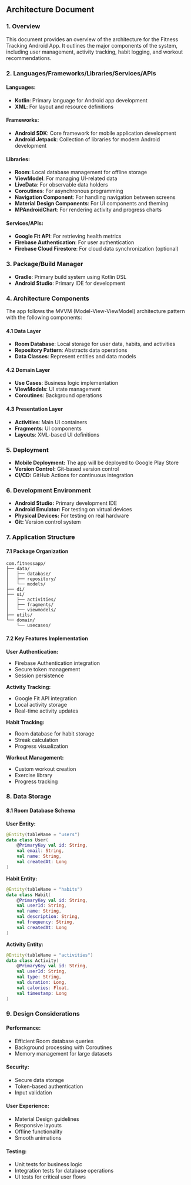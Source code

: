 ## Architecture Document

### 1. Overview
This document provides an overview of the architecture for the Fitness Tracking Android App. It outlines the major components of the system, including user management, activity tracking, habit logging, and workout recommendations.

### 2. Languages/Frameworks/Libraries/Services/APIs
#### Languages:
- **Kotlin**: Primary language for Android app development
- **XML**: For layout and resource definitions

#### Frameworks:
- **Android SDK**: Core framework for mobile application development
- **Android Jetpack**: Collection of libraries for modern Android development

#### Libraries:
- **Room**: Local database management for offline storage
- **ViewModel**: For managing UI-related data
- **LiveData**: For observable data holders
- **Coroutines**: For asynchronous programming
- **Navigation Component**: For handling navigation between screens
- **Material Design Components**: For UI components and theming
- **MPAndroidChart**: For rendering activity and progress charts

#### Services/APIs:
- **Google Fit API**: For retrieving health metrics
- **Firebase Authentication**: For user authentication
- **Firebase Cloud Firestore**: For cloud data synchronization (optional)

### 3. Package/Build Manager
- **Gradle**: Primary build system using Kotlin DSL
- **Android Studio**: Primary IDE for development

### 4. Architecture Components
The app follows the MVVM (Model-View-ViewModel) architecture pattern with the following components:

#### 4.1 Data Layer
- **Room Database**: Local storage for user data, habits, and activities
- **Repository Pattern**: Abstracts data operations
- **Data Classes**: Represent entities and data models

#### 4.2 Domain Layer
- **Use Cases**: Business logic implementation
- **ViewModels**: UI state management
- **Coroutines**: Background operations

#### 4.3 Presentation Layer
- **Activities**: Main UI containers
- **Fragments**: UI components
- **Layouts**: XML-based UI definitions

### 5. Deployment
- **Mobile Deployment:** The app will be deployed to Google Play Store
- **Version Control:** Git-based version control
- **CI/CD:** GitHub Actions for continuous integration

### 6. Development Environment
- **Android Studio:** Primary development IDE
- **Android Emulator:** For testing on virtual devices
- **Physical Devices:** For testing on real hardware
- **Git:** Version control system

### 7. Application Structure
#### 7.1 Package Organization
```
com.fitnessapp/
├── data/
│   ├── database/
│   ├── repository/
│   └── models/
├── di/
├── ui/
│   ├── activities/
│   ├── fragments/
│   └── viewmodels/
├── utils/
└── domain/
    └── usecases/
```

#### 7.2 Key Features Implementation

**User Authentication:**
- Firebase Authentication integration
- Secure token management
- Session persistence

**Activity Tracking:**
- Google Fit API integration
- Local activity storage
- Real-time activity updates

**Habit Tracking:**
- Room database for habit storage
- Streak calculation
- Progress visualization

**Workout Management:**
- Custom workout creation
- Exercise library
- Progress tracking

### 8. Data Storage
#### 8.1 Room Database Schema

**User Entity:**
```kotlin
@Entity(tableName = "users")
data class User(
    @PrimaryKey val id: String,
    val email: String,
    val name: String,
    val createdAt: Long
)
```

**Habit Entity:**
```kotlin
@Entity(tableName = "habits")
data class Habit(
    @PrimaryKey val id: String,
    val userId: String,
    val name: String,
    val description: String,
    val frequency: String,
    val createdAt: Long
)
```

**Activity Entity:**
```kotlin
@Entity(tableName = "activities")
data class Activity(
    @PrimaryKey val id: String,
    val userId: String,
    val type: String,
    val duration: Long,
    val calories: Float,
    val timestamp: Long
)
```

### 9. Design Considerations
#### Performance:
- Efficient Room database queries
- Background processing with Coroutines
- Memory management for large datasets

#### Security:
- Secure data storage
- Token-based authentication
- Input validation

#### User Experience:
- Material Design guidelines
- Responsive layouts
- Offline functionality
- Smooth animations

#### Testing:
- Unit tests for business logic
- Integration tests for database operations
- UI tests for critical user flows

